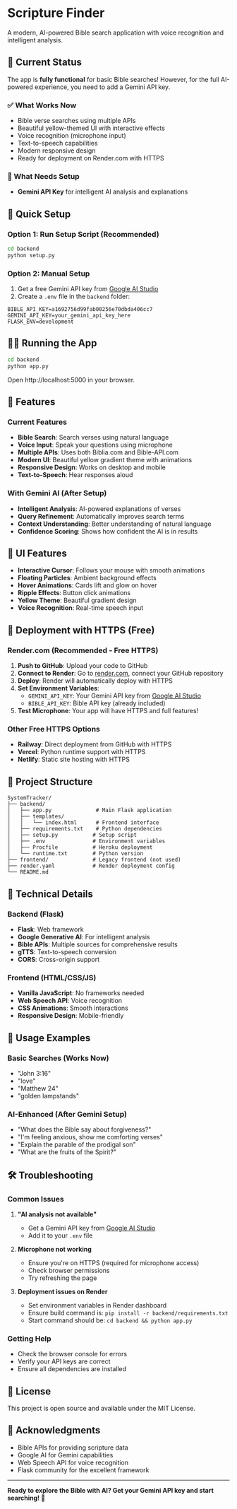 # Scripture Finder

A modern, AI-powered Bible search application with voice recognition and intelligent analysis.

## 🚀 Current Status

The app is **fully functional** for basic Bible searches! However, for the full AI-powered experience, you need to add a Gemini API key.

### ✅ What Works Now
- Bible verse searches using multiple APIs
- Beautiful yellow-themed UI with interactive effects
- Voice recognition (microphone input)
- Text-to-speech capabilities
- Modern responsive design
- Ready for deployment on Render.com with HTTPS

### 🔧 What Needs Setup
- **Gemini API Key** for intelligent AI analysis and explanations

## 🎯 Quick Setup

### Option 1: Run Setup Script (Recommended)
```bash
cd backend
python setup.py
```

### Option 2: Manual Setup
1. Get a free Gemini API key from [Google AI Studio](https://makersuite.google.com/app/apikey)
2. Create a `.env` file in the `backend` folder:
```env
BIBLE_API_KEY=a1692756d99fab00256e70dbda406cc7
GEMINI_API_KEY=your_gemini_api_key_here
FLASK_ENV=development
```

## 🏃‍♂️ Running the App

```bash
cd backend
python app.py
```

Open http://localhost:5000 in your browser.

## 🌟 Features

### Current Features
- **Bible Search**: Search verses using natural language
- **Voice Input**: Speak your questions using microphone
- **Multiple APIs**: Uses both Biblia.com and Bible-API.com
- **Modern UI**: Beautiful yellow gradient theme with animations
- **Responsive Design**: Works on desktop and mobile
- **Text-to-Speech**: Hear responses aloud

### With Gemini AI (After Setup)
- **Intelligent Analysis**: AI-powered explanations of verses
- **Query Refinement**: Automatically improves search terms
- **Context Understanding**: Better understanding of natural language
- **Confidence Scoring**: Shows how confident the AI is in results

## 🎨 UI Features

- **Interactive Cursor**: Follows your mouse with smooth animations
- **Floating Particles**: Ambient background effects
- **Hover Animations**: Cards lift and glow on hover
- **Ripple Effects**: Button click animations
- **Yellow Theme**: Beautiful gradient design
- **Voice Recognition**: Real-time speech input

## 🚀 Deployment with HTTPS (Free)

### Render.com (Recommended - Free HTTPS)
1. **Push to GitHub**: Upload your code to GitHub
2. **Connect to Render**: Go to [render.com](https://render.com), connect your GitHub repository
3. **Deploy**: Render will automatically deploy with HTTPS
4. **Set Environment Variables**:
   - `GEMINI_API_KEY`: Your Gemini API key from [Google AI Studio](https://makersuite.google.com/app/apikey)
   - `BIBLE_API_KEY`: Bible API key (already included)
5. **Test Microphone**: Your app will have HTTPS and full features!

### Other Free HTTPS Options
- **Railway**: Direct deployment from GitHub with HTTPS
- **Vercel**: Python runtime support with HTTPS
- **Netlify**: Static site hosting with HTTPS

## 📁 Project Structure

```
SystemTracker/
├── backend/
│   ├── app.py              # Main Flask application
│   ├── templates/
│   │   └── index.html      # Frontend interface
│   ├── requirements.txt    # Python dependencies
│   ├── setup.py           # Setup script
│   ├── .env               # Environment variables
│   ├── Procfile           # Heroku deployment
│   └── runtime.txt        # Python version
├── frontend/              # Legacy frontend (not used)
├── render.yaml            # Render deployment config
└── README.md
```

## 🔧 Technical Details

### Backend (Flask)
- **Flask**: Web framework
- **Google Generative AI**: For intelligent analysis
- **Bible APIs**: Multiple sources for comprehensive results
- **gTTS**: Text-to-speech conversion
- **CORS**: Cross-origin support

### Frontend (HTML/CSS/JS)
- **Vanilla JavaScript**: No frameworks needed
- **Web Speech API**: Voice recognition
- **CSS Animations**: Smooth interactions
- **Responsive Design**: Mobile-friendly

## 🎯 Usage Examples

### Basic Searches (Works Now)
- "John 3:16"
- "love"
- "Matthew 24"
- "golden lampstands"

### AI-Enhanced (After Gemini Setup)
- "What does the Bible say about forgiveness?"
- "I'm feeling anxious, show me comforting verses"
- "Explain the parable of the prodigal son"
- "What are the fruits of the Spirit?"

## 🛠️ Troubleshooting

### Common Issues

1. **"AI analysis not available"**
   - Get a Gemini API key from [Google AI Studio](https://makersuite.google.com/app/apikey)
   - Add it to your `.env` file

2. **Microphone not working**
   - Ensure you're on HTTPS (required for microphone access)
   - Check browser permissions
   - Try refreshing the page

3. **Deployment issues on Render**
   - Set environment variables in Render dashboard
   - Ensure build command is: `pip install -r backend/requirements.txt`
   - Start command should be: `cd backend && python app.py`

### Getting Help
- Check the browser console for errors
- Verify your API keys are correct
- Ensure all dependencies are installed

## 📝 License

This project is open source and available under the MIT License.

## 🙏 Acknowledgments

- Bible APIs for providing scripture data
- Google AI for Gemini capabilities
- Web Speech API for voice recognition
- Flask community for the excellent framework

---

**Ready to explore the Bible with AI? Get your Gemini API key and start searching! 🚀**